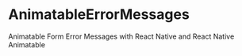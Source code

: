 # AnimatableErrorMessages
Animatable Form Error Messages with React Native and React Native Animatable
